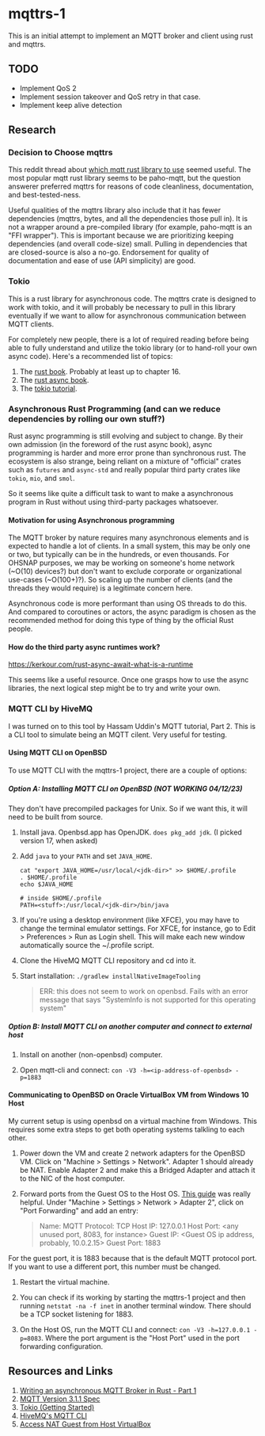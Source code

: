 # mqttrs-1

This is an initial attempt to implement an MQTT broker and client using rust and mqttrs.

## TODO

* Implement QoS 2
* Implement session takeover and QoS retry in that case.
* Implement keep alive detection

## Research

### Decision to Choose mqttrs

This reddit thread about [which mqtt rust library to use](https://www.reddit.com/r/rust/comments/g2c75e/which_mqtt_rust_library_do_you_recommend/) seemed useful. The most popular mqtt rust library seems to be paho-mqtt, but the question answerer preferred mqttrs for reasons of code cleanliness, documentation, and best-tested-ness.

Useful qualities of the mqttrs library also include that it has fewer dependencies (mqttrs, bytes, and all the dependencies those pull in). It is not a wrapper around a pre-compiled library (for example, paho-mqtt is an "FFI wrapper"). This is important because we are prioritizing keeping dependencies (and overall code-size) small. Pulling in dependencies that are closed-source is also a no-go. Endorsement for quality of documentation and ease of use (API simplicity) are good.

### Tokio

This is a rust library for asynchronous code. The mqttrs crate is designed to work with tokio, and it will probably be necessary to pull in this library eventually if we want to allow for asynchronous communication between MQTT clients.

For completely new people, there is a lot of required reading before being able to fully understand and utilize the tokio library (or to hand-roll your own async code). Here's a recommended list of topics:

1. The [rust book](https://doc.rust-lang.org/book/). Probably at least up to chapter 16.
1. The [rust async book](https://rust-lang.github.io/async-book/). 
1. The [tokio tutorial](https://tokio.rs/tokio/tutorial).

### Asynchronous Rust Programming (and can we reduce dependencies by rolling our own stuff?)

Rust async programming is still evolving and subject to change. By their own admission (in the foreword of the rust async book), async programming is harder and more error prone than synchronous rust. The ecosystem is also strange, being reliant on a mixture of "official" crates such as `futures` and `async-std` and really popular third party crates like `tokio`, `mio`, and `smol`.

So it seems like quite a difficult task to want to make a asynchronous program in Rust without using third-party packages whatsoever.

#### Motivation for using Asynchronous programming

The MQTT broker by nature requires many asynchronous elements and is expected to handle a lot of clients. In a small system, this may be only one or two, but typically can be in the hundreds, or even thousands. For OHSNAP purposes, we may be working on someone's home network (~O(10) devices?) but don't want to exclude corporate or organizational use-cases (~O(100+)?). So scaling up the number of clients (and the threads they would require) is a legitimate concern here.

Asynchronous code is more performant than using OS threads to do this. And compared to coroutines or actors, the async paradigm is chosen as the recommended method for doing this type of thing by the official Rust people.

#### How do the third party async runtimes work?

https://kerkour.com/rust-async-await-what-is-a-runtime

This seems like a useful resource. Once one grasps how to use the async libraries, the next logical step might be to try and write your own.

### MQTT CLI by HiveMQ

I was turned on to this tool by Hassam Uddin's MQTT tutorial, Part 2. This is a CLI tool to simulate being an MQTT cilent. Very useful for testing.

#### Using MQTT CLI on OpenBSD

To use MQTT CLI with the mqttrs-1 project, there are a couple of options:

##### Option A: Installing MQTT CLI on OpenBSD (NOT WORKING 04/12/23)

They don't have precompiled packages for Unix. So if we want this, it will need to be built from source.

1. Install java. Openbsd.app has OpenJDK. `does pkg_add jdk`. (I picked version 17, when asked)
1. Add `java` to your `PATH` and set `JAVA_HOME`.

   ```
   cat "export JAVA_HOME=/usr/local/<jdk-dir>" >> $HOME/.profile
   . $HOME/.profile
   echo $JAVA_HOME
   ```

   ```
   # inside $HOME/.profile
   PATH=<stuff>:/usr/local/<jdk-dir>/bin/java
   ```
1. If you're using a desktop environment (like XFCE), you may have to change the terminal emulator settings. For XFCE, for instance, go to Edit > Preferences > Run as Login shell. This will make each new window automatically source the ~/.profile script.

1. Clone the HiveMQ MQTT CLI repository and cd into it.

1. Start installation: `./gradlew installNativeImageTooling`

   > ERR: this does not seem to work on openbsd. Fails with an error message that says "SystemInfo is not supported for this operating system"

##### Option B: Install MQTT CLI on another computer and connect to external host

1. Install on another (non-openbsd) computer.

1. Open mqtt-cli and connect: `con -V3 -h=<ip-address-of-openbsd> -p=1883`

#### Communicating to OpenBSD on Oracle VirtualBox VM from Windows 10 Host

My current setup is using openbsd on a virtual machine from Windows. This requires some extra steps to get both operating systems talkling to each other.

1. Power down the VM and create 2 network adapters for the OpenBSD VM. Click on "Machine > Settings > Network". Adapter 1 should already be NAT. Enable Adapter 2 and make this a Bridged Adapter and attach it to the NIC of the host computer.

1. Forward ports from the Guest OS to the Host OS. [This guide](https://www.xmodulo.com/access-nat-guest-from-host-virtualbox.html) was really helpful. Under "Machine > Settings > Network > Adapter 2", click on "Port Forwarding" and add an entry:

   > Name: MQTT
   > Protocol: TCP
   > Host IP: 127.0.0.1
   > Host Port: \<any unused port, 8083, for instance\>
   > Guest IP: \<Guest OS ip address, probably, 10.0.2.15\>
   > Guest Port: 1883

For the guest port, it is 1883 because that is the default MQTT protocol port. If you want to use a different port, this number must be changed.

1. Restart the virtual machine.

1. You can check if its working by starting the mqttrs-1 project and then running `netstat -na -f inet` in another terminal window. There should be a TCP socket listening for 1883.

1. On the Host OS, run the MQTT CLI and connect: `con -V3 -h=127.0.0.1 -p=8083`. Where the port argument is the "Host Port" used in the port forwarding configuration.

## Resources and Links

1. [Writing an asynchronous MQTT Broker in Rust - Part 1](https://hassamuddin.com/blog/rust-mqtt/overview/)
1. [MQTT Version 3.1.1 Spec](http://docs.oasis-open.org/mqtt/mqtt/v3.1.1/os/mqtt-v3.1.1-os.html)
1. [Tokio (Getting Started)](https://tokio.rs/tokio/tutorial/hello-tokio)
1. [HiveMQ's MQTT CLI](https://hivemq.github.io/mqtt-cli/docs/installation/)
1. [Access NAT Guest from Host VirtualBox](https://www.xmodulo.com/access-nat-guest-from-host-virtualbox.html)
